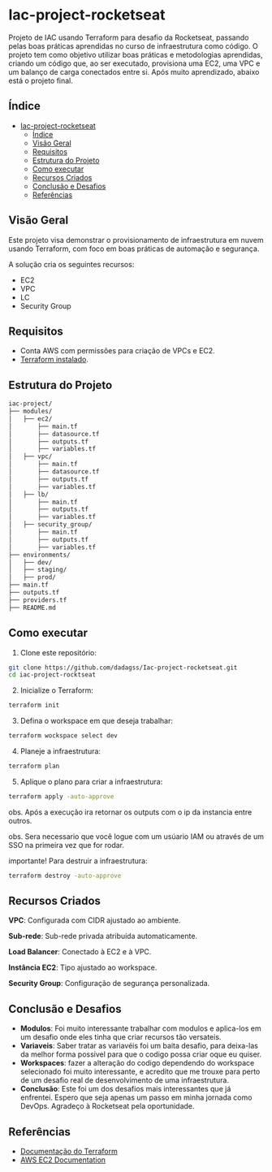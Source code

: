 # Iac-project-rocketseat
Projeto de IAC usando Terraform para desafio da Rocketseat, passando pelas boas práticas aprendidas no curso de infraestrutura como código. O projeto tem como objetivo utilizar boas práticas e metodologias aprendidas, criando um código que, ao ser executado, provisiona uma EC2, uma VPC e um balanço de carga conectados entre si. Após muito aprendizado, abaixo está o projeto final.


## Índice
- [Iac-project-rocketseat](#iac-project-rocketseat)
  - [Índice](#índice)
  - [Visão Geral](#visão-geral)
  - [Requisitos](#requisitos)
  - [Estrutura do Projeto](#estrutura-do-projeto)
  - [Como executar](#como-executar)
  - [Recursos Criados](#recursos-criados)
  - [Conclusão e Desafios](#conclusão-e-desafios)
  - [Referências](#referências)

## Visão Geral
Este projeto visa demonstrar o provisionamento de infraestrutura em nuvem usando Terraform, com foco em boas práticas de automação e segurança. 

A solução cria os seguintes recursos:
- EC2
- VPC
- LC
- Security Group

## Requisitos
- Conta AWS com permissões para criação de VPCs e EC2.
- [Terraform instalado](https://learn.hashicorp.com/tutorials/terraform/install-cli).

## Estrutura do Projeto
```bash
iac-project/
├── modules/
│   ├── ec2/
│       ├── main.tf
│       ├── datasource.tf
│       ├── outputs.tf
│       ├── variables.tf
│   ├── vpc/
│       ├── main.tf
│       ├── datasource.tf
│       ├── outputs.tf
│       ├── variables.tf
│   ├── lb/
│       ├── main.tf
│       ├── outputs.tf
│       ├── variables.tf
│   ├── security_group/
│       ├── main.tf
│       ├── outputs.tf
│       ├── variables.tf
├── environments/
│   ├── dev/
│   ├── staging/
│   ├── prod/
├── main.tf
├── outputs.tf
├── providers.tf
├── README.md
```

## Como executar
1. Clone este repositório:
```bash
git clone https://github.com/dadagss/Iac-project-rocketseat.git
cd iac-project-rocktseat
```

2. Inicialize o Terraform:
```bash
terraform init
```

3. Defina o workspace em que deseja trabalhar:
```bash
terraform wockspace select dev
```

4. Planeje a infraestrutura:
```bash
terraform plan
```
5. Aplique o plano para criar a infraestrutura:
```bash
terraform apply -auto-approve
```

obs. Após a execução ira retornar os outputs com o ip da instancia entre outros.

obs. Sera necessario que você logue com um usúario IAM ou através de um SSO na primeira vez que for rodar.


importante! Para destruir a infraestrutura:
```bash
terraform destroy -auto-approve
```
## Recursos Criados

**VPC**: Configurada com CIDR ajustado ao ambiente.

**Sub-rede**: Sub-rede privada atribuída automaticamente.

**Load Balancer**: Conectado à EC2 e à VPC.

**Instância EC2**: Tipo ajustado ao workspace.

**Security Group**: Configuração de segurança personalizada.

## Conclusão e Desafios

- **Modulos**: Foi muito interessante trabalhar com modulos e aplica-los em um desafio onde eles tinha que criar recursos tão versateis.
- **Variaveis**: Saber tratar as variavéis foi um baita desafio, para deixa-las da melhor forma possivel para que o codigo possa criar oque eu quiser.
- **Workspaces**: fazer a alteração do codigo dependendo do workspace selecionado foi muito interessante, e acredito que me trouxe para perto de um desafio real de desenvolvimento de uma infraestrutura.
- **Conclusão**: Este foi um dos desafios mais interessantes que já enfrentei. Espero que seja apenas um passo em minha jornada como DevOps. Agradeço à Rocketseat pela oportunidade.


## Referências

- [Documentação do Terraform](https://www.terraform.io/docs)
- [AWS EC2 Documentation](https://docs.aws.amazon.com/ec2/index.html)

